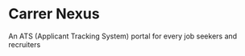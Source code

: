 <h1>Carrer Nexus</h1>
An ATS (Applicant Tracking System) portal for every job seekers and recruiters
